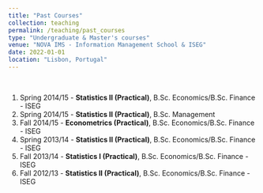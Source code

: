 ```yaml
---
title: "Past Courses"
collection: teaching
permalink: /teaching/past_courses
type: "Undergraduate & Master's courses"
venue: "NOVA IMS - Information Management School & ISEG"
date: 2022-01-01
location: "Lisbon, Portugal"
---
```


<br>

  1. Spring 2014/15 - **Statistics II (Practical)**, B.Sc. Economics/B.Sc. Finance - ISEG
  2. Spring 2014/15 - **Statistics II (Practical)**, B.Sc. Management
  3. Fall 2014/15 - **Econometrics (Practical)**, B.Sc. Economics/B.Sc. Finance - ISEG
  4. Spring 2013/14 - **Statistics II (Practical)**, B.Sc. Economics/B.Sc. Finance - ISEG
  5. Fall 2013/14 - **Statistics I (Practical)**, B.Sc. Economics/B.Sc. Finance - ISEG
  6. Fall 2012/13 - **Statistics II (Practical)**, B.Sc. Economics/B.Sc. Finance - ISEG
    
